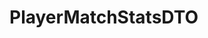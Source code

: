 #  PlayerMatchStatsDTO

<api-schema openapi-path="../../../api-specs/swagger-otr-api.json" name="PlayerMatchStatsDTO"/>